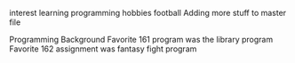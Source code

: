interest learning programming
hobbies football
Adding more stuff to master file

Programming Background
Favorite 161 program was the library program
Favorite 162 assignment was fantasy fight program
